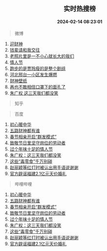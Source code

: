 <div align="center"><h2>实时热搜榜</h2><h4>2024-02-14 08:23:01</h4></div>

> 微博  

1. [迎财神](https://s.weibo.com/weibo?q=%23%E8%BF%8E%E8%B4%A2%E7%A5%9E%23&t=31&band_rank=1&Refer=top)<br />
2. [钱辈请和我交往](https://s.weibo.com/weibo?q=%23%E9%92%B1%E8%BE%88%E8%AF%B7%E5%92%8C%E6%88%91%E4%BA%A4%E5%BE%80%23&t=31&band_rank=2&Refer=top)<br />
3. [老照片里是一不小心就长大的我们](https://s.weibo.com/weibo?q=%23%E8%80%81%E7%85%A7%E7%89%87%E9%87%8C%E6%98%AF%E4%B8%80%E4%B8%8D%E5%B0%8F%E5%BF%83%E5%B0%B1%E9%95%BF%E5%A4%A7%E7%9A%84%E6%88%91%E4%BB%AC%23&t=31&band_rank=3&Refer=top)<br />
4. [情人节](https://s.weibo.com/weibo?q=%E6%83%85%E4%BA%BA%E8%8A%82&t=31&band_rank=4&Refer=top)<br />
5. [跑步的是贾玲瘦的是整个剧组](https://s.weibo.com/weibo?q=%23%E8%B7%91%E6%AD%A5%E7%9A%84%E6%98%AF%E8%B4%BE%E7%8E%B2%E7%98%A6%E7%9A%84%E6%98%AF%E6%95%B4%E4%B8%AA%E5%89%A7%E7%BB%84%23&t=31&band_rank=5&Refer=top)<br />
6. [河北邢台一小区发生爆燃](https://s.weibo.com/weibo?q=%23%E6%B2%B3%E5%8C%97%E9%82%A2%E5%8F%B0%E4%B8%80%E5%B0%8F%E5%8C%BA%E5%8F%91%E7%94%9F%E7%88%86%E7%87%83%23&t=31&band_rank=6&Refer=top)<br />
7. [财神壁纸](https://s.weibo.com/weibo?q=%E8%B4%A2%E7%A5%9E%E5%A3%81%E7%BA%B8&t=31&band_rank=7&Refer=top)<br />
8. [再也不敢相信口罩下的面孔了](https://s.weibo.com/weibo?q=%E5%86%8D%E4%B9%9F%E4%B8%8D%E6%95%A2%E7%9B%B8%E4%BF%A1%E5%8F%A3%E7%BD%A9%E4%B8%8B%E7%9A%84%E9%9D%A2%E5%AD%94%E4%BA%86&t=31&band_rank=8&Refer=top)<br />
9. [朱广权 这三天我们都没笑](https://s.weibo.com/weibo?q=%E6%9C%B1%E5%B9%BF%E6%9D%83%20%E8%BF%99%E4%B8%89%E5%A4%A9%E6%88%91%E4%BB%AC%E9%83%BD%E6%B2%A1%E7%AC%91&t=31&band_rank=9&Refer=top)<br />

> 知乎  


> 百度  

1. [初心暖中华](https://www.baidu.com/s?wd=%E5%88%9D%E5%BF%83%E6%9A%96%E4%B8%AD%E5%8D%8E&sa=fyb_news&rsv_dl=fyb_news)<br />
2. [五路财神都有谁](https://www.baidu.com/s?wd=%E4%BA%94%E8%B7%AF%E8%B4%A2%E7%A5%9E%E9%83%BD%E6%9C%89%E8%B0%81&sa=fyb_news&rsv_dl=fyb_news)<br />
3. [春节相亲开启“群发模式”](https://www.baidu.com/s?wd=%E6%98%A5%E8%8A%82%E7%9B%B8%E4%BA%B2%E5%BC%80%E5%90%AF%E2%80%9C%E7%BE%A4%E5%8F%91%E6%A8%A1%E5%BC%8F%E2%80%9D&sa=fyb_news&rsv_dl=fyb_news)<br />
4. [致敬节日里坚守岗位的劳动者](https://www.baidu.com/s?wd=%E8%87%B4%E6%95%AC%E8%8A%82%E6%97%A5%E9%87%8C%E5%9D%9A%E5%AE%88%E5%B2%97%E4%BD%8D%E7%9A%84%E5%8A%B3%E5%8A%A8%E8%80%85&sa=fyb_news&rsv_dl=fyb_news)<br />
5. [过个年味十足的情人节](https://www.baidu.com/s?wd=%23%E8%BF%87%E4%B8%AA%E5%B9%B4%E5%91%B3%E5%8D%81%E8%B6%B3%E7%9A%84%E6%83%85%E4%BA%BA%E8%8A%82%23&sa=fyb_news&rsv_dl=fyb_news)<br />
6. [朱广权：这三天我们都没笑](https://www.baidu.com/s?wd=%E6%9C%B1%E5%B9%BF%E6%9D%83%EF%BC%9A%E8%BF%99%E4%B8%89%E5%A4%A9%E6%88%91%E4%BB%AC%E9%83%BD%E6%B2%A1%E7%AC%91&sa=fyb_news&rsv_dl=fyb_news)<br />
7. [这些“毒零食”千万别碰](https://www.baidu.com/s?wd=%E8%BF%99%E4%BA%9B%E2%80%9C%E6%AF%92%E9%9B%B6%E9%A3%9F%E2%80%9D%E5%8D%83%E4%B8%87%E5%88%AB%E7%A2%B0&sa=fyb_news&rsv_dl=fyb_news)<br />
8. [赵丽颖等红灯时被认出用手语说谢谢](https://www.baidu.com/s?wd=%E8%B5%B5%E4%B8%BD%E9%A2%96%E7%AD%89%E7%BA%A2%E7%81%AF%E6%97%B6%E8%A2%AB%E8%AE%A4%E5%87%BA%E7%94%A8%E6%89%8B%E8%AF%AD%E8%AF%B4%E8%B0%A2%E8%B0%A2&sa=fyb_news&rsv_dl=fyb_news)<br />
9. [官方辟谣福建2.1亿元天价婚礼](https://www.baidu.com/s?wd=%E5%AE%98%E6%96%B9%E8%BE%9F%E8%B0%A3%E7%A6%8F%E5%BB%BA2.1%E4%BA%BF%E5%85%83%E5%A4%A9%E4%BB%B7%E5%A9%9A%E7%A4%BC&sa=fyb_news&rsv_dl=fyb_news)<br />

> 哔哩哔哩  

1. [初心暖中华](https://www.baidu.com/s?wd=%E5%88%9D%E5%BF%83%E6%9A%96%E4%B8%AD%E5%8D%8E&sa=fyb_news&rsv_dl=fyb_news)<br />
2. [五路财神都有谁](https://www.baidu.com/s?wd=%E4%BA%94%E8%B7%AF%E8%B4%A2%E7%A5%9E%E9%83%BD%E6%9C%89%E8%B0%81&sa=fyb_news&rsv_dl=fyb_news)<br />
3. [春节相亲开启“群发模式”](https://www.baidu.com/s?wd=%E6%98%A5%E8%8A%82%E7%9B%B8%E4%BA%B2%E5%BC%80%E5%90%AF%E2%80%9C%E7%BE%A4%E5%8F%91%E6%A8%A1%E5%BC%8F%E2%80%9D&sa=fyb_news&rsv_dl=fyb_news)<br />
4. [致敬节日里坚守岗位的劳动者](https://www.baidu.com/s?wd=%E8%87%B4%E6%95%AC%E8%8A%82%E6%97%A5%E9%87%8C%E5%9D%9A%E5%AE%88%E5%B2%97%E4%BD%8D%E7%9A%84%E5%8A%B3%E5%8A%A8%E8%80%85&sa=fyb_news&rsv_dl=fyb_news)<br />
5. [过个年味十足的情人节](https://www.baidu.com/s?wd=%23%E8%BF%87%E4%B8%AA%E5%B9%B4%E5%91%B3%E5%8D%81%E8%B6%B3%E7%9A%84%E6%83%85%E4%BA%BA%E8%8A%82%23&sa=fyb_news&rsv_dl=fyb_news)<br />
6. [朱广权：这三天我们都没笑](https://www.baidu.com/s?wd=%E6%9C%B1%E5%B9%BF%E6%9D%83%EF%BC%9A%E8%BF%99%E4%B8%89%E5%A4%A9%E6%88%91%E4%BB%AC%E9%83%BD%E6%B2%A1%E7%AC%91&sa=fyb_news&rsv_dl=fyb_news)<br />
7. [这些“毒零食”千万别碰](https://www.baidu.com/s?wd=%E8%BF%99%E4%BA%9B%E2%80%9C%E6%AF%92%E9%9B%B6%E9%A3%9F%E2%80%9D%E5%8D%83%E4%B8%87%E5%88%AB%E7%A2%B0&sa=fyb_news&rsv_dl=fyb_news)<br />
8. [赵丽颖等红灯时被认出用手语说谢谢](https://www.baidu.com/s?wd=%E8%B5%B5%E4%B8%BD%E9%A2%96%E7%AD%89%E7%BA%A2%E7%81%AF%E6%97%B6%E8%A2%AB%E8%AE%A4%E5%87%BA%E7%94%A8%E6%89%8B%E8%AF%AD%E8%AF%B4%E8%B0%A2%E8%B0%A2&sa=fyb_news&rsv_dl=fyb_news)<br />
9. [官方辟谣福建2.1亿元天价婚礼](https://www.baidu.com/s?wd=%E5%AE%98%E6%96%B9%E8%BE%9F%E8%B0%A3%E7%A6%8F%E5%BB%BA2.1%E4%BA%BF%E5%85%83%E5%A4%A9%E4%BB%B7%E5%A9%9A%E7%A4%BC&sa=fyb_news&rsv_dl=fyb_news)<br />
